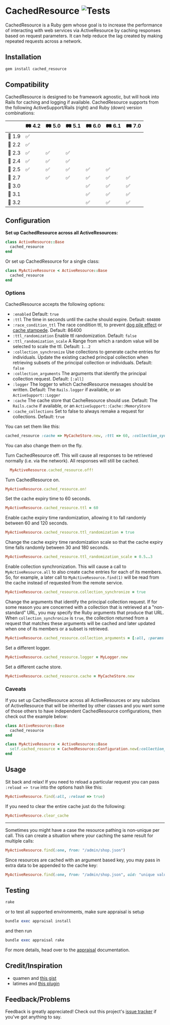 # CachedResource ![Tests](https://github.com/mhgbrown/cached_resource/actions/workflows/ruby.yml/badge.svg)

CachedResource is a Ruby gem whose goal is to increase the performance of interacting with web services via ActiveResource by caching responses based on request parameters.  It can help reduce the lag created by making repeated requests across a network.

## Installation

```ruby
gem install cached_resource
```

## Compatibility

CachedResource is designed to be framework agnostic, but will hook into Rails for caching and logging if available. CachedResource supports from the following ActiveSupport/Rails (right) and Ruby (down) version combinations:

| | 🛤️ 4.2 | 🛤️ 5.0 | 🛤️ 5.1 | 🛤️ 6.0 | 🛤️ 6.1 | 🛤️ 7.0 |
|-------|-----|-----|-----|-----|-----|-----|
| 💎 1.9   | ✅   |     |     |     |     |     |
| 💎 2.2   | ✅   |     |     |     |     |     |
| 💎 2.3   | ✅   | ✅   | ✅   |     |     |     |
| 💎 2.4   | ✅   | ✅   | ✅   |     |     |     |
| 💎 2.5   | ✅   | ✅   | ✅   | ✅   | ✅   |     |
| 💎 2.7   |     | ✅   | ✅   | ✅   | ✅   | ✅   |
| 💎 3.0   |     |     |     | ✅   | ✅   | ✅   |
| 💎 3.1   |     |     |     | ✅   | ✅   | ✅   |
| 💎 3.2   |     |     |     | ✅   | ✅   | ✅   |


## Configuration

**Set up CachedResource across all ActiveResources:**

```ruby
class ActiveResource::Base
  cached_resource
end
```

Or set up CachedResource for a single class:

```ruby
class MyActiveResource < ActiveResource::Base
  cached_resource
end
```

### Options
CachedResource accepts the following options:

* `:enabled` Default: `true`
* `:ttl` The time in seconds until the cache should expire. Default: `604800`
* `:race_condition_ttl` The race condition ttl, to prevent [dog pile effect](https://en.wikipedia.org/wiki/Cache_stampede) or [cache stampede](https://en.wikipedia.org/wiki/Cache_stampede). Default: 86400
* `:ttl_randomization` Enable ttl randomization. Default: `false`
* `:ttl_randomization_scale` A Range from which a random value will be selected to scale the ttl. Default: `1..2`
* `:collection_synchronize` Use collections to generate cache entries for individuals.  Update the existing cached principal collection when retrieving subsets of the principal collection or individuals.  Default: `false`
* `:collection_arguments` The arguments that identify the principal collection request. Default: `[:all]`
* `:logger` The logger to which CachedResource messages should be written. Default: The `Rails.logger` if available, or an `ActiveSupport::Logger`
* `:cache` The cache store that CacheResource should use. Default: The `Rails.cache` if available, or an `ActiveSupport::Cache::MemoryStore`
* `:cache_collections` Set to false to always remake a request for collections. Default: `true`

You can set them like this:

```ruby
cached_resource :cache => MyCacheStore.new, :ttl => 60, :collection_synchronize => true, :logger => MyLogger.new
```

You can also change them on the fly.

Turn CachedResource off.  This will cause all responses to be retrieved normally (i.e. via the network). All responses will still be cached.

```ruby
  MyActiveResource.cached_resource.off!
```

Turn CachedResource on.
```ruby
MyActiveResource.cached_resource.on!
```

Set the cache expiry time to 60 seconds.

```ruby
MyActiveResource.cached_resource.ttl = 60
```

Enable cache expiry time randomization, allowing it to fall randomly between 60 and 120 seconds.

```ruby
MyActiveResource.cached_resource.ttl_randomization = true
```

Change the cache expiry time randomization scale so that the cache expiry time falls randomly between 30 and 180 seconds.

```ruby
MyActiveResource.cached_resource.ttl_randomization_scale = 0.5..3
```
Enable collection synchronization.  This will cause a call to `MyActiveResource.all` to also create cache entries for each of its members.  So, for example, a later call to `MyActiveResource.find(1)` will be read from the cache instead of requested from the remote service.

```ruby
MyActiveResource.cached_resource.collection_synchronize = true
```
Change the arguments that identify the principal collection request.  If for some reason you are concerned with a collection that is retrieved at a "non-standard" URL, you may specify the Ruby arguments that produce that URL.  When `collection_synchronize` is `true`, the collection returned from a request that matches these arguments will be cached and later updated when one of its members or a subset is retrieved.

```ruby
MyActiveResource.cached_resource.collection_arguments = [:all, :params => {:name => "Bob"}]
```
Set a different logger.

```ruby
MyActiveResource.cached_resource.logger = MyLogger.new
```
Set a different cache store.

```ruby
MyActiveResource.cached_resource.cache = MyCacheStore.new
```

### Caveats
If you set up CachedResource across all ActiveResources or any subclass of ActiveResource that will be inherited by other classes and you want some of those others to have independent CachedResource configurations, then check out the example below:

```ruby
class ActiveResource::Base
  cached_resource
end
```

```ruby
class MyActiveResource < ActiveResource::Base
  self.cached_resource = CachedResource::Configuration.new(:collection_synchronize => true)
end
```
## Usage
Sit back and relax! If you need to reload a particular request you can pass `:reload => true` into the options hash like this:

```ruby
MyActiveResource.find(:all, :reload => true)
```
If you need to clear the entire cache just do the following:

```ruby
MyActiveResource.clear_cache
```
---
Sometimes you might have a case the resource pathing is non-unique per call. This can create a situation where your caching the same result for multiple calls:

```ruby
MyActiveResource.find(:one, from: "/admin/shop.json")
```

Since resources are cached with an argument based key, you may pass in extra data to be appended to the cache key:

```ruby
MyActiveResource.find(:one, from: "/admin/shop.json", uid: "unique value")
```
## Testing

```ruby
rake
```

or to test all supported environments, make sure appraisal is setup

```ruby
bundle exec appraisal install
```

and then run

```ruby
bundle exec appraisal rake
```

For more details, head over to the [appraisal](https://github.com/thoughtbot/appraisal) documentation.

## Credit/Inspiration
* quamen and [this gist](http://gist.github.com/947734)
* latimes and [this plugin](http://github.com/latimes/cached_resource)

## Feedback/Problems
Feedback is greatly appreciated! Check out this project's [issue tracker](https://github.com/Ahsizara/cached_resource/issues) if you've got anything to say.
